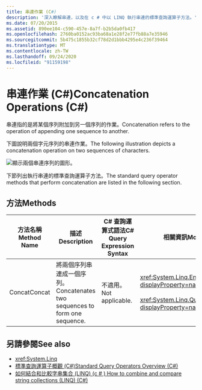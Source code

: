```yaml
---
title: 串連作業 (C#)
description: '深入瞭解串連，以及在 c # 中以 LINQ 執行串連的標準查詢運算子方法。'
ms.date: 07/20/2015
ms.assetid: 890ee104-c590-457e-8a7f-b2b5da0fb417
ms.openlocfilehash: 2760ba0152ac93ba68a1e28f2e77fb88a7e35946
ms.sourcegitcommit: 5b475c1855b32cf78d2d1bbb4295e4c236f39464
ms.translationtype: MT
ms.contentlocale: zh-TW
ms.lasthandoff: 09/24/2020
ms.locfileid: "91159198"
---
```

# <a name="concatenation-operations-c"></a><span data-ttu-id="fcf78-103">串連作業 (C#)</span><span class="sxs-lookup"><span data-stu-id="fcf78-103">Concatenation Operations (C#)</span></span>

<span data-ttu-id="fcf78-104">串連指的是將某個序列附加到另一個序列的作業。</span><span class="sxs-lookup"><span data-stu-id="fcf78-104">Concatenation refers to the operation of appending one sequence to another.</span></span>  
  
 <span data-ttu-id="fcf78-105">下圖說明兩個字元序列的串連作業。</span><span class="sxs-lookup"><span data-stu-id="fcf78-105">The following illustration depicts a concatenation operation on two sequences of characters.</span></span>  
  
 ![顯示兩個串連序列的圖形。](./media/concatenation-operations/concatenation-two-sequences.png)  
  
 <span data-ttu-id="fcf78-107">下節列出執行串連的標準查詢運算子方法。</span><span class="sxs-lookup"><span data-stu-id="fcf78-107">The standard query operator methods that perform concatenation are listed in the following section.</span></span>  
  
## <a name="methods"></a><span data-ttu-id="fcf78-108">方法</span><span class="sxs-lookup"><span data-stu-id="fcf78-108">Methods</span></span>  
  
|<span data-ttu-id="fcf78-109">方法名稱</span><span class="sxs-lookup"><span data-stu-id="fcf78-109">Method Name</span></span>|<span data-ttu-id="fcf78-110">描述</span><span class="sxs-lookup"><span data-stu-id="fcf78-110">Description</span></span>|<span data-ttu-id="fcf78-111">C# 查詢運算式語法</span><span class="sxs-lookup"><span data-stu-id="fcf78-111">C# Query Expression Syntax</span></span>|<span data-ttu-id="fcf78-112">相關資訊</span><span class="sxs-lookup"><span data-stu-id="fcf78-112">More Information</span></span>|  
|-----------------|-----------------|---------------------------------|----------------------|  
|<span data-ttu-id="fcf78-113">Concat</span><span class="sxs-lookup"><span data-stu-id="fcf78-113">Concat</span></span>|<span data-ttu-id="fcf78-114">將兩個序列串連成一個序列。</span><span class="sxs-lookup"><span data-stu-id="fcf78-114">Concatenates two sequences to form one sequence.</span></span>|<span data-ttu-id="fcf78-115">不適用。</span><span class="sxs-lookup"><span data-stu-id="fcf78-115">Not applicable.</span></span>|<xref:System.Linq.Enumerable.Concat%2A?displayProperty=nameWithType><br /><br /> <xref:System.Linq.Queryable.Concat%2A?displayProperty=nameWithType>|  
  
## <a name="see-also"></a><span data-ttu-id="fcf78-116">另請參閱</span><span class="sxs-lookup"><span data-stu-id="fcf78-116">See also</span></span>

- <xref:System.Linq>
- [<span data-ttu-id="fcf78-117">標準查詢運算子概觀 (C#)</span><span class="sxs-lookup"><span data-stu-id="fcf78-117">Standard Query Operators Overview (C#)</span></span>](./standard-query-operators-overview.md)
- [<span data-ttu-id="fcf78-118">如何結合和比較字串集合 (LINQ)  (c # ) </span><span class="sxs-lookup"><span data-stu-id="fcf78-118">How to combine and compare string collections (LINQ) (C#)</span></span>](./how-to-combine-and-compare-string-collections-linq.md)
